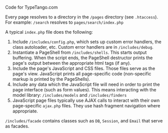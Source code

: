 Code for TypeTango.com

Every page resolves to a directory in the `/pages` directory (see `.htaccess`). For example: `/search` resolves to `pages/search/index.php`

A typical `index.php` file does the following:

1. Include `/includes/config.php`, which sets up custom error handlers, the class autoloader, etc. Custom error handlers are in `/includes/debug`.
2. Instantiate a PageShell from `/includes/shells`. This starts output buffering. When the script ends, the PageShell destructor prints the page's output between the appropriate html tags (if any).
3. Include the page's JavaScript and CSS files. Those files serve as the page's view. JavaScript prints all page-specific code (non-specific markup is printed by the PageShells).
4. Include any data which the JavaScript file will need in order to print the page interface (such as form values).
   This means interacting with the model library: `/includes/models` and `/includes/finders`
5. JavaScript page files typically use AJAX calls to interact with their own page-specific `ajax.php` files.
   They use hash fragment navigation where appropriate.

`/includes/facade` contains classes such as `DB`, `Session`, and `Email` that serve as facades.

